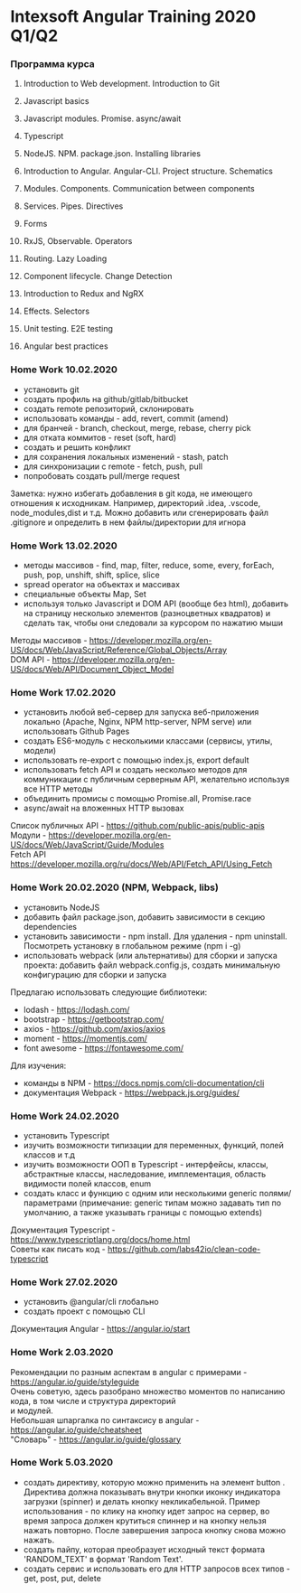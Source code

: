 # Intexsoft Angular Training 2020 Q1/Q2

### Программа курса

1.  Introduction to Web development. Introduction to Git

2.  Javascript basics

3.  Javascript modules. Promise. async/await

4.  Typescript

5.  NodeJS. NPM. package.json. Installing libraries

6.  Introduction to Angular. Angular-CLI. Project structure. Schematics

7.  Modules. Components. Communication between components

8.  Services. Pipes. Directives

9.  Forms

10. RxJS, Observable. Operators

11. Routing. Lazy Loading

12. Component lifecycle. Change Detection

13. Introduction to Redux and NgRX

14. Effects. Selectors

15. Unit testing. E2E testing

16. Angular best practices

### Home Work 10.02.2020
* установить git
* создать профиль на github/gitlab/bitbucket
* создать remote репозиторий, склонировать
* использовать команды - add, revert, commit (amend)
* для бранчей - branch, checkout, merge, rebase, cherry pick
* для отката коммитов - reset (soft, hard)
* создать и решить конфликт
* для сохранения локальных изменений - stash, patch
* для синхронизации с remote - fetch, push, pull
* попробовать создать pull/merge request

Заметка: нужно избегать добавления в git кода, не имеющего отношения к исходникам. Например, директорий .idea,
.vscode, node_modules,dist и т.д. Можно добавить или сгенерировать файл .gitignore и определить в нем файлы/директории для игнора



### Home Work 13.02.2020
* методы массивов - find, map, filter, reduce, some, every, forEach, push, pop, unshift, shift, splice, slice
* spread operator на объектах и массивах
* специальные объекты Map, Set
* используя только Javascript и DOM API (вообще без html), добавить на страницу несколько элементов (разноцветных квадратов) и
сделать так, чтобы они следовали за курсором по нажатию мыши

Методы массивов - https://developer.mozilla.org/en-US/docs/Web/JavaScript/Reference/Global_Objects/Array  
DOM API - https://developer.mozilla.org/en-US/docs/Web/API/Document_Object_Model


### Home Work 17.02.2020
* установить любой веб-сервер для запуска веб-приложения локально (Apache, Nginx, NPM http-server, NPM serve) или использовать Github Pages
* создать ES6-модуль с несколькими классами (сервисы, утилы, модели)
* использовать re-export с помощью index.js, export default
* использовать fetch API и создать несколько методов для коммуникации с публичным серверным API, желательно используя все HTTP методы
* объединить промисы с помощью Promise.all, Promise.race
* async/await на вложенных HTTP вызовах


Список публичных API - https://github.com/public-apis/public-apis  
Модули - https://developer.mozilla.org/en-US/docs/Web/JavaScript/Guide/Modules  
Fetch API https://developer.mozilla.org/ru/docs/Web/API/Fetch_API/Using_Fetch  


### Home Work 20.02.2020 (NPM, Webpack, libs)
* установить NodeJS
* добавить файл package.json, добавить зависимости в секцию dependencies
* установить зависимости - npm install. Для удаления - npm uninstall. Посмотреть установку в глобальном режиме (npm i -g)
* использовать webpack (или альтернативы) для сборки и запуска проекта: добавить файл webpack.config.js, создать минимальную конфигурацию для сборки и запуска

Предлагаю использовать следующие библиотеки:

* lodash - https://lodash.com/
* bootstrap - https://getbootstrap.com/
* axios - https://github.com/axios/axios
* moment - https://momentjs.com/
* font awesome - https://fontawesome.com/

Для изучения:

* команды в NPM - https://docs.npmjs.com/cli-documentation/cli
* документация Webpack - https://webpack.js.org/guides/

### Home Work 24.02.2020
* установить Typescript
* изучить возможности типизации для переменных, функций, полей классов и т.д
* изучить возможности OOП в Typescript - интерфейсы, классы, абстрактные классы, наследование, имплементация, область видимости полей классов, enum
* создать класс и функцию с одним или несколькими generic полями/параметрами (примечание: generic типам можно задавать тип по умолчанию, а также указывать границы с помощью extends)

Документация Typescript - https://www.typescriptlang.org/docs/home.html  
Советы как писать код - https://github.com/labs42io/clean-code-typescript

### Home Work 27.02.2020
* установить @angular/cli глобально
* создать проект с помощью CLI

Документация Angular - https://angular.io/start

### Home Work 2.03.2020
Рекомендации по разным аспектам в angular с примерами - https://angular.io/guide/styleguide   
Очень советую, здесь разобрано множество моментов по написанию кода, в том числе и структура директорий  
и модулей.  
Небольшая шпаргалка по синтаксису в angular - https://angular.io/guide/cheatsheet  
"Словарь" - https://angular.io/guide/glossary  

### Home Work 5.03.2020
*   создать директиву, которую можно применить на элемент button
. Директива должна показывать внутри кнопки иконку индикатора загрузки (spinner) и делать кнопку некликабельной. Пример использования - по клику на кнопку идет запрос на сервер, во время запроса должен крутиться спиннер и на кнопку нельзя нажать повторно. После завершения запроса кнопку снова можно нажать.
*   создать пайпу, которая преобразует исходный текст формата 'RANDOM_TEXT' в формат 'Random Text'.
*   создать сервис и использовать его для HTTP запросов всех типов - get, post, put, delete
